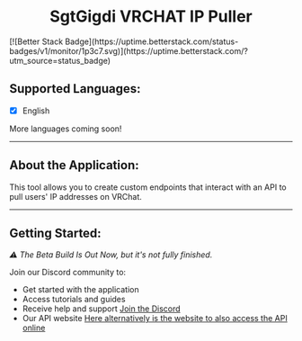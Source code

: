 <div align="center">

# SgtGigdi VRCHAT IP Puller

</div>
[![Better Stack Badge](https://uptime.betterstack.com/status-badges/v1/monitor/1p3c7.svg)](https://uptime.betterstack.com/?utm_source=status_badge)
<br>

## Supported Languages:
- [x] English

More languages coming soon!

---

## About the Application:
This tool allows you to create custom endpoints that interact with an API to pull users' IP addresses on VRChat.

---
## Getting Started:
*⚠️ The Beta Build Is Out Now, but it's not fully finished.*

Join our Discord community to:
- Get started with the application
- Access tutorials and guides
- Receive help and support
[Join the Discord](https://discord.gg/7cyrKZcj8W)
- Our API website
[Here alternatively is the website to also access the API online](https://vrchatapi.onrender.com)
